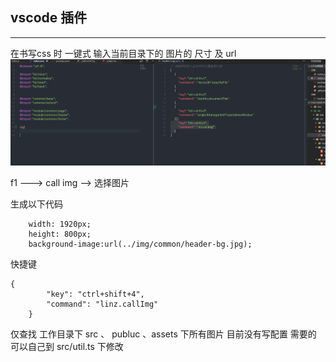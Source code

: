 ## vscode 插件 
------------------
在书写css 时 一键式 输入当前目录下的 图片的 尺寸 及 url
![Alt text](./GIF.gif "动画")

f1 ---> call img --> 选择图片 

生成以下代码
```
    width: 1920px;
    height: 800px;
    background-image:url(../img/common/header-bg.jpg);
```
快捷键
```
{
        "key": "ctrl+shift+4",
        "command": "linz.callImg"
    }
```

仅查找 工作目录下  src 、 publuc 、assets 下所有图片
目前没有写配置 需要的 可以自己到 src/util.ts 下修改
